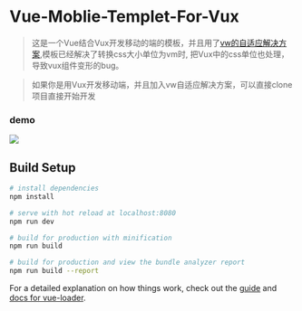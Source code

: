 # Vue-Moblie-Templet-For-Vux

> 这是一个Vue结合Vux开发移动的端的模板，并且用了[vw的自适应解决方案](https://www.w3cplus.com/mobile/vw-layout-in-vue.html "vw的自适应解决方案"),模板已经解决了转换css大小单位为vm时, 把Vux中的css单位也处理，导致vux组件变形的bug。



> 如果你是用Vux开发移动端，并且加入vw自适应解决方案，可以直接clone项目直接开始开发

### demo
![](https://i.imgur.com/fbBG1lE.png)

## Build Setup

``` bash
# install dependencies
npm install

# serve with hot reload at localhost:8080
npm run dev

# build for production with minification
npm run build

# build for production and view the bundle analyzer report
npm run build --report
```

For a detailed explanation on how things work, check out the [guide](http://vuejs-templates.github.io/webpack/) and [docs for vue-loader](http://vuejs.github.io/vue-loader).
